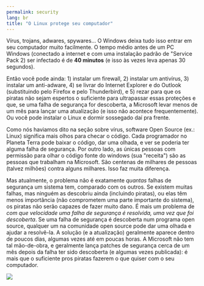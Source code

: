 ```yaml
---
permalink: security
lang: br
title: "O Linux protege seu computador"
---
```


Vírus, trojans, adwares, spywares... O Windows deixa tudo isso entrar 
em seu computador muito facilmente. O tempo médio antes de um PC Windows 
(conectado a internet e com uma instalação padrão de "Service Pack 2) 
ser infectado é de <b>40 minutos</b> (e isso às vezes leva apenas 30 
segundos).

Então você pode ainda: 1) instalar um firewall, 2) instalar um 
antivírus, 3) instalar um anti-adware, 4) se livrar do Internet Explorer 
e do Outlook (substituindo pelo Firefox e pelo Thunderbird), e 5) rezar 
para que os piratas não sejam espertos o suficiente para ultrapassar 
essas proteções e que, se uma falha de segurança for descoberta, a 
Microsoft levar menos de um mês para lançar uma atualização (e isso não 
acontece frequentemente). Ou você pode instalar o Linux e dormir 
sossegado daí pra frente.

Como nós haviamos dito na seção sobre vírus, software Open Source 
(ex.: Linux) significa mais olhos para checar o código. Cada programador 
no Planeta Terra pode baixar o código, dar uma olhada, e ver se poderia 
ter alguma falha de segurança. Por outro lado, as únicas pessoas com 
permissão para olhar o código fonte do windows (sua "receita") são as 
pessoas que trabalham na Microsoft. São centenas de milhares de pessoas 
(talvez milhões) contra alguns milhares. Isso faz muita diferença.

Mas atualmente, o problema não é exatamente <i>quantas</i> falhas de 
segurança um sistema tem, comparado com os outros. Se existem muitas 
falhas, mas ninguém as descobriu ainda (incluindo piratas), ou elas têm 
menos importância (não comprometem uma parte importante do sistema), os 
piratas não serão capazes de fazer muito dano. É mais um problema de <i>com que velocidade uma falha de segurança é resolvida, uma vez que foi descoberta</i>. Se uma falha de segurança é descoberta num programa open 
source, qualquer um na comunidade open source pode dar uma olhada e 
ajudar a resolvê-la. A solução (e a atualização) geralmente aparece 
dentro de poucos dias, algumas vezes até em poucas horas. A Microsoft 
não tem tal mão-de-obra, e geralmente lança patches de segurança cerca 
de um mês depois da falha ter sido descoberta (e algumas vezes 
publicada): é mais que o suficiente pros piratas fazerem o que quiser 
com o seu computador.

<img src="Images/security_thumb.png" />




